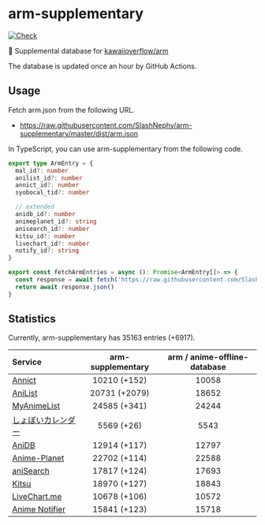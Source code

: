 # arm-supplementary

[![Check](https://github.com/SlashNephy/arm-supplementary/actions/workflows/check-node.yml/badge.svg)](https://github.com/SlashNephy/arm-supplementary/actions/workflows/check-node.yml)

💊 Supplemental database for [kawaiioverflow/arm](https://github.com/kawaiioverflow/arm)

The database is updated once an hour by GitHub Actions.

## Usage

Fetch arm.json from the following URL.

- https://raw.githubusercontent.com/SlashNephy/arm-supplementary/master/dist/arm.json

In TypeScript, you can use arm-supplementary from the following code.

```TypeScript
export type ArmEntry = {
  mal_id?: number
  anilist_id?: number
  annict_id?: number
  syobocal_tid?: number

  // extended
  anidb_id?: number
  animeplanet_id?: string
  anisearch_id?: number
  kitsu_id?: number
  livechart_id?: number
  notify_id?: string
}

export const fetchArmEntries = async (): Promise<ArmEntry[]> => {
  const response = await fetch('https://raw.githubusercontent.com/SlashNephy/arm-supplementary/master/dist/arm.json')
  return await response.json()
}
```

## Statistics

Currently, arm-supplementary has 35163 entries (+6917).

| Service                                     | arm-supplementary | arm / anime-offline-database |
| :------------------------------------------ | :---------------: | :--------------------------: |
| [Annict](https://annict.com)                |   10210 (+152)    |            10058             |
| [AniList](https://anilist.co)               |   20731 (+2079)   |            18652             |
| [MyAnimeList](https://myanimelist.net)      |   24585 (+341)    |            24244             |
| [しょぼいカレンダー](https://cal.syoboi.jp) |    5569 (+26)     |             5543             |
| [AniDB](https://anidb.net)                  |   12914 (+117)    |            12797             |
| [Anime-Planet](https://anime-planet.com)    |   22702 (+114)    |            22588             |
| [aniSearch](https://anisearch.com)          |   17817 (+124)    |            17693             |
| [Kitsu](https://kitsu.io)                   |   18970 (+127)    |            18843             |
| [LiveChart.me](https://livechart.me)        |   10678 (+106)    |            10572             |
| [Anime Notifier](https://notify.moe)        |   15841 (+123)    |            15718             |
